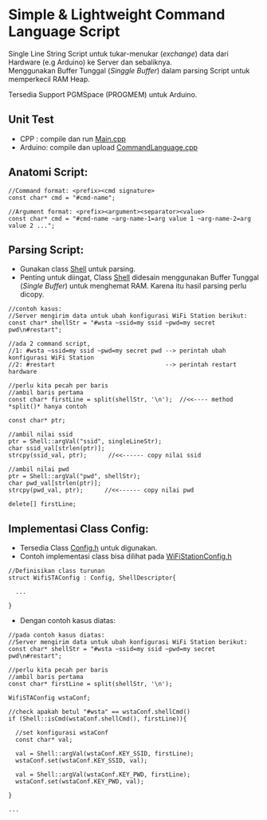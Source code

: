 # Simple & Lightweight Command Language Script
Single Line String Script untuk tukar-menukar (*exchange*) data dari Hardware (e.g Arduino) ke Server dan sebaliknya.  
Menggunakan Buffer Tunggal (*Singgle Buffer*) dalam parsing Script untuk memperkecil RAM Heap.

Tersedia Support PGMSpace (PROGMEM) untuk Arduino.

## Unit Test
- CPP    : compile dan run [Main.cpp](https://github.com/freezyoff/arduino-shell-cmd-config-script/blob/main/Main.cpp)  
- Arduino: compile dan upload [CommandLanguage.cpp](https://github.com/freezyoff/arduino-shell-cmd-config-script/blob/main/CommandLanguage.ino)  

## Anatomi Script:
```
//Command format: <prefix><cmd signature>
const char* cmd = "#cmd-name";

//Argument format: <prefix><argument><separator><value>
const char* cmd = "#cmd-name ~arg-name-1=arg value 1 ~arg-name-2=arg value 2 ...";
```
  
## Parsing Script:
- Gunakan class [Shell](https://github.com/freezyoff/arduino-shell-cmd-config-script/blob/main/src/Shell.h) untuk parsing.  
- Penting untuk diingat, Class [Shell](https://github.com/freezyoff/arduino-shell-cmd-config-script/blob/main/src/Shell.h) didesain menggunakan Buffer Tunggal (*Single Buffer*) untuk menghemat RAM. Karena itu hasil parsing perlu dicopy.
```
//contoh kasus:
//Server mengirim data untuk ubah konfigurasi WiFi Station berikut:
const char* shellStr = "#wsta ~ssid=my ssid ~pwd=my secret pwd\n#restart";

//ada 2 command script,
//1: #wsta ~ssid=my ssid ~pwd=my secret pwd --> perintah ubah konfigurasi WiFi Station
//2: #restart                               --> perintah restart hardware

//perlu kita pecah per baris
//ambil baris pertama
const char* firstLine = split(shellStr, '\n');  //<<---- method *split()* hanya contoh

const char* ptr;

//ambil nilai ssid
ptr = Shell::argVal("ssid", singleLineStr);
char ssid_val[strlen(ptr)];
strcpy(ssid_val, ptr);      //<<------ copy nilai ssid

//ambil nilai pwd
ptr = Shell::argVal("pwd", shellStr);
char pwd_val[strlen(ptr)];
strcpy(pwd_val, ptr);      //<<------ copy nilai pwd

delete[] firstLine;
```

## Implementasi Class Config:
- Tersedia Class [Config.h](https://github.com/freezyoff/arduino-shell-cmd-config-script/blob/main/src/Config.h) untuk digunakan.
- Contoh implementasi class bisa dilihat pada [WiFiStationConfig.h](https://github.com/freezyoff/arduino-shell-cmd-config-script/blob/main/src/example/WiFiStationConfig.h)
```
//Definisikan class turunan
struct WifiSTAConfig : Config, ShellDescriptor{

  ...

}
```
- Dengan contoh kasus diatas:
```
//pada contoh kasus diatas:
//Server mengirim data untuk ubah konfigurasi WiFi Station berikut:
const char* shellStr = "#wsta ~ssid=my ssid ~pwd=my secret pwd\n#restart";

//perlu kita pecah per baris
//ambil baris pertama
const char* firstLine = split(shellStr, '\n');

WifiSTAConfig wstaConf;

//check apakah betul "#wsta" == wstaConf.shellCmd()
if (Shell::isCmd(wstaConf.shellCmd(), firstLine)){
  
  //set konfigurasi wstaConf
  const char* val;
  
  val = Shell::argVal(wstaConf.KEY_SSID, firstLine);
  wstaConf.set(wstaConf.KEY_SSID, val);
  
  val = Shell::argVal(wstaConf.KEY_PWD, firstLine);
  wstaConf.set(wstaConf.KEY_PWD, val);
  
}

... 

```
